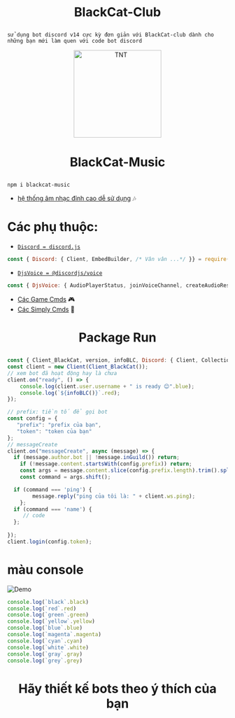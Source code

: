 # <p align="center">BlackCat-Club</p>
`sử dụng bot discord v14 cực kỳ đơn giản với BlackCat-club dành cho những bạn mới làm quen với code bot discord`

<p align="center">
	<a href="https://www.facebook.com/BlackCat.2k3">
	<img src="https://statics.voz.tech/data/avatars/o/1093/1093136.jpg?1584167722" width = "200" alt="TNT">
	</a>
</p>

# <p align="center">BlackCat-Music</p>
```css 
npm i blackcat-music
```
- [hệ thống âm nhạc đỉnh cao dễ sử dụng](https://github.com/VinhBot/blackcat-music) 🎶

# Các phụ thuộc:

- [`Discord = discord.js`](https://github.com/discordjs/discord.js)
```js
const { Discord: { Client, EmbedBuilder, /* Vân vân ...*/ }} = require("blackcat-club"); // discord.js
```
- [`DjsVoice = @discordjs/voice`](https://github.com/discordjs/discord.js)
```js
const { DjsVoice: { AudioPlayerStatus, joinVoiceChannel, createAudioResource, /* vân vân...*/}} = require("blackcat-club"); // @discordjs/voice
```

- [Các Game Cmds](https://github.com/VinhBot/blackcat-club/blob/main/Modules/Game/README.md) 🎮
- [Các Simply Cmds](https://github.com/VinhBot/blackcat-club/blob/main/Modules/Commands/README.md) 🔮

# <p align="center">Package Run</p>
```js
const { Client_BlackCat, version, infoBLC, Discord: { Client, Collection, /*....*/ }} = require("blackcat-club");
const client = new Client(Client_BlackCat());
// xem bot đã hoạt động hay là chưa 
client.on("ready", () => {
    console.log(client.user.username + " is ready 😊".blue);
    console.log(`${infoBLC()}`.red);
});

// prefix: tiền tố để gọi bot
const config = {
   "prefix": "prefix của bạn",
   "token": "token của bạn"
};
// messageCreate
client.on("messageCreate", async (message) => {
  if (message.author.bot || !message.inGuild()) return;
	if (!message.content.startsWith(config.prefix)) return;
	const args = message.content.slice(config.prefix.length).trim().split(/ +/g);
	const command = args.shift();

  if (command === 'ping') {
		message.reply("ping của tôi là: " + client.ws.ping);
	};
  if (command === 'name') {
     // code
  };
  
});
client.login(config.token);
```
# màu console
![Demo](https://raw.githubusercontent.com/VinhBot/blackcat-club/main/Modules/Preview/demoColors.jpg)
```js
console.log(`black`.black)
console.log(`red`.red)
console.log(`green`.green)
console.log(`yellow`.yellow)
console.log(`blue`.blue)
console.log(`magenta`.magenta)
console.log(`cyan`.cyan)
console.log(`white`.white)
console.log(`gray`.gray)
console.log(`grey`.grey)
```
# <p align="center">Hãy thiết kế bots theo ý thích của bạn</p>